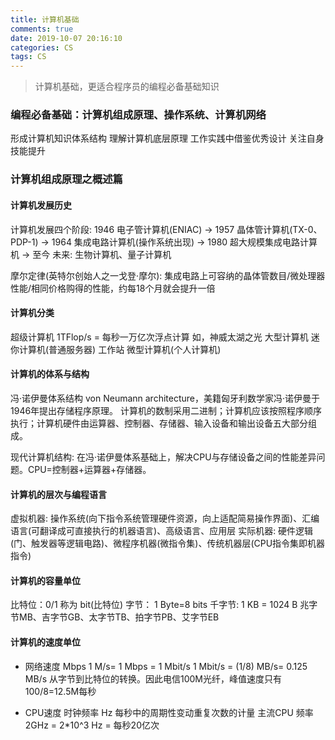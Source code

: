 ```yaml
---
title: 计算机基础
comments: true
date: 2019-10-07 20:16:10
categories: CS
tags: CS
---
```


> 计算机基础，更适合程序员的编程必备基础知识

### 编程必备基础：计算机组成原理、操作系统、计算机网络
形成计算机知识体系结构
理解计算机底层原理
工作实践中借鉴优秀设计
关注自身技能提升


### 计算机组成原理之概述篇
#### 计算机发展历史
计算机发展四个阶段: 1946 电子管计算机(ENIAC) -> 1957 晶体管计算机(TX-0、PDP-1) -> 1964 集成电路计算机(操作系统出现) -> 1980 超大规模集成电路计算机  -> 至今
未来: 生物计算机、量子计算机

摩尔定律(英特尔创始人之一戈登·摩尔): 集成电路上可容纳的晶体管数目/微处理器性能/相同价格购得的性能，约每18个月就会提升一倍


#### 计算机分类
超级计算机 1TFlop/s = 每秒一万亿次浮点计算  如，神威太湖之光
大型计算机
迷你计算机(普通服务器)
工作站
微型计算机(个人计算机)


#### 计算机的体系与结构
冯·诺伊曼体系结构 von Neumann architecture，美籍匈牙利数学家冯·诺伊曼于1946年提出存储程序原理。
计算机的数制采用二进制；计算机应该按照程序顺序执行；计算机硬件由运算器、控制器、存储器、输入设备和输出设备五大部分组成。

现代计算机结构: 在冯·诺伊曼体系基础上，解决CPU与存储设备之间的性能差异问题。CPU=控制器+运算器+存储器。


#### 计算机的层次与编程语言
虚拟机器: 操作系统(向下指令系统管理硬件资源，向上适配简易操作界面)、汇编语言(可翻译成可直接执行的机器语言)、高级语言、应用层
实际机器: 硬件逻辑(门、触发器等逻辑电路)、微程序机器(微指令集)、传统机器层(CPU指令集即机器指令)

#### 计算机的容量单位
比特位：0/1 称为 bit(比特位)
字节： 1 Byte=8 bits
千字节: 1 KB = 1024 B
兆字节MB、吉字节GB、太字节TB、拍字节PB、艾字节EB

#### 计算机的速度单位
* 网络速度 Mbps
1 M/s= 1 Mbps = 1 Mbit/s
1 Mbit/s = (1/8) MB/s= 0.125 MB/s 
从字节到比特位的转换。因此电信100M光纤，峰值速度只有 100/8=12.5M每秒

* CPU速度 时钟频率 Hz
每秒中的周期性变动重复次数的计量
主流CPU 频率 2GHz = 2*10^3 Hz = 每秒20亿次

